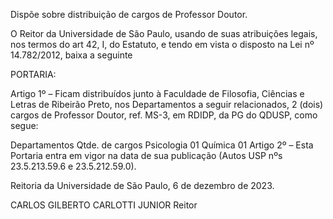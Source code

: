 Dispõe sobre distribuição de cargos de Professor Doutor.

O Reitor da Universidade de São Paulo, usando de suas atribuições legais, nos termos do art 42, I, do Estatuto, e tendo em vista o disposto na Lei nº 14.782/2012, baixa a seguinte

PORTARIA:

Artigo 1º – Ficam distribuídos junto à Faculdade de Filosofia, Ciências e Letras de Ribeirão Preto, nos Departamentos a seguir relacionados, 2 (dois) cargos de Professor Doutor, ref. MS-3, em RDIDP, da PG do QDUSP, como segue:

Departamentos	Qtde. de cargos
Psicologia	01
Química	01
Artigo 2º – Esta Portaria entra em vigor na data de sua publicação (Autos USP nºs 23.5.213.59.6 e 23.5.212.59.0).

Reitoria da Universidade de São Paulo, 6 de dezembro de 2023.

CARLOS GILBERTO CARLOTTI JUNIOR
Reitor